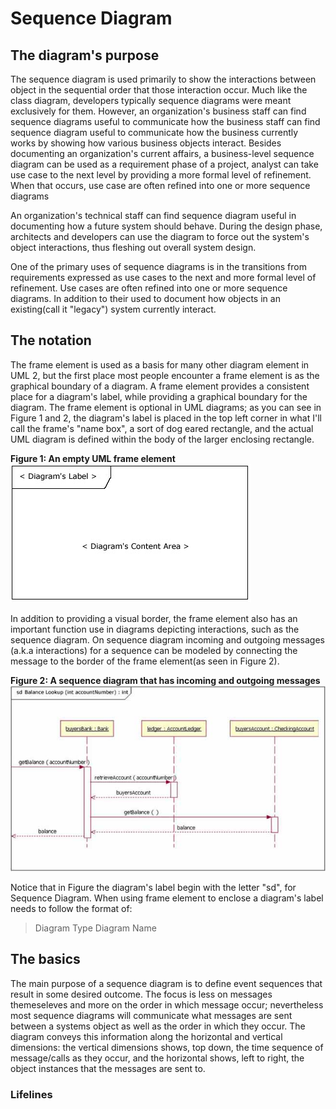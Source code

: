 # Sequence Diagram

## The diagram's purpose
The sequence diagram is used primarily to show the interactions between object in the sequential order that those interaction occur. Much like the class diagram, developers typically sequence diagrams were meant exclusively for them. However, an organization's business staff can find sequence diagrams useful to communicate how the business staff can find sequence diagram useful to communicate how the business currently works by showing how various business objects interact. Besides documenting an organization's current affairs, a business-level sequence diagram can be used as a requirement phase of a project, analyst can take use case to the next level by providing a more formal level of refinement. When that occurs, use case are often refined into one or more sequence diagrams

An organization's technical staff can find sequence diagram useful in documenting how a future system should behave. During the design phase, architects and developers can use the diagram to force out the system's object interactions, thus fleshing out overall system design.

One of the primary uses of sequence diagrams is in the transitions from requirements expressed as use cases to the next and more formal level of refinement. Use cases are often refined into one or more sequence diagrams. In addition to their used to document how objects in an existing(call it "legacy") system currently interact.

## The notation
The frame element is used as a basis for many other diagram element in UML 2, but the first place most people encounter a frame element is as the graphical boundary of a diagram. A frame element provides a consistent place for a diagram's label, while providing a graphical boundary for the diagram. The frame element is optional in UML diagrams; as you can see in Figure 1 and 2, the diagram's label is placed in the top left corner in what I'll call the frame's "name box", a sort of dog eared rectangle, and the actual UML diagram is defined within the body of the larger enclosing rectangle.

**Figure 1: An empty UML frame element**
![An empty UML frame element](assets/3101_figure1.jpg)

In addition to providing a visual border, the frame element also has an important function use in diagrams depicting interactions, such as the sequence diagram. On sequence diagram incoming and outgoing messages (a.k.a interactions) for a sequence can be modeled by connecting the message to the border of the frame element(as seen in Figure 2).

**Figure 2: A sequence diagram that has incoming and outgoing messages**
![An empty UML frame element](assets/3101_figure2.jpg)

Notice that in Figure the diagram's label begin with the letter "sd", for Sequence Diagram. When using frame element to enclose a diagram's label needs to follow the format of:
> Diagram Type Diagram Name

## The basics
The main purpose of a sequence diagram is to define event sequences that result in some desired outcome. The focus is less on messages themeseleves and more on the order in which message occur; nevertheless most sequence diagrams will communicate what messages are sent between a systems object as well as the order in which they occur. The diagram conveys this information along the horizontal and vertical dimensions: the vertical dimensions shows, top down, the time sequence of message/calls as they occur, and the horizontal shows, left to right, the object instances that the messages are sent to.

### Lifelines
